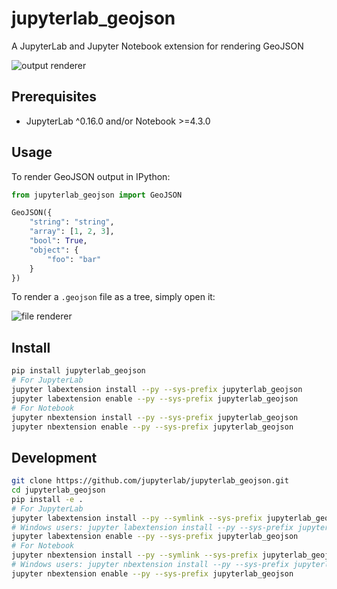 # jupyterlab_geojson

A JupyterLab and Jupyter Notebook extension for rendering GeoJSON

![output renderer](http://g.recordit.co/QAsC7YULcY.gif)

## Prerequisites

* JupyterLab ^0.16.0 and/or Notebook >=4.3.0

## Usage

To render GeoJSON output in IPython:

```python
from jupyterlab_geojson import GeoJSON

GeoJSON({
    "string": "string",
    "array": [1, 2, 3],
    "bool": True,
    "object": {
        "foo": "bar"
    }
})
```

To render a `.geojson` file as a tree, simply open it:

![file renderer](http://g.recordit.co/cbf0xnQHKn.gif)

## Install

```bash
pip install jupyterlab_geojson
# For JupyterLab
jupyter labextension install --py --sys-prefix jupyterlab_geojson
jupyter labextension enable --py --sys-prefix jupyterlab_geojson
# For Notebook
jupyter nbextension install --py --sys-prefix jupyterlab_geojson
jupyter nbextension enable --py --sys-prefix jupyterlab_geojson
```

## Development

```bash
git clone https://github.com/jupyterlab/jupyterlab_geojson.git
cd jupyterlab_geojson
pip install -e .
# For JupyterLab
jupyter labextension install --py --symlink --sys-prefix jupyterlab_geojson
# Windows users: jupyter labextension install --py --sys-prefix jupyterlab_geojson
jupyter labextension enable --py --sys-prefix jupyterlab_geojson
# For Notebook
jupyter nbextension install --py --symlink --sys-prefix jupyterlab_geojson
# Windows users: jupyter nbextension install --py --sys-prefix jupyterlab_geojson
jupyter nbextension enable --py --sys-prefix jupyterlab_geojson
```
